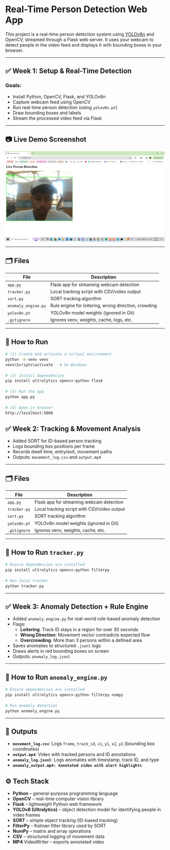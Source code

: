# Real-Time Person Detection Web App

This project is a real-time person detection system using [YOLOv8n](https://github.com/ultralytics/ultralytics) and OpenCV, streamed through a Flask web server. It uses your webcam to detect people in the video feed and displays it with bounding boxes in your browser.

---

## ✅ Week 1: Setup & Real-Time Detection

### Goals:
- Install Python, OpenCV, Flask, and YOLOv8n
- Capture webcam feed using OpenCV
- Run real-time person detection (using `yolov8n.pt`)
- Draw bounding boxes and labels
- Stream the processed video feed via Flask

---

## 📷 Live Demo Screenshot

![Screenshot of live detection](images/screenshot.png)

---

## 🗂 Files

| File                | Description                                          |
|---------------------|------------------------------------------------------|
| `app.py`            | Flask app for streaming webcam detection             |
| `tracker.py`        | Local tracking script with CSV/video output          |
| `sort.py`           | SORT tracking algorithm                              |
| `anomaly_engine.py` | Rule engine for loitering, wrong direction, crowding |
| `yolov8n.pt`        | YOLOv8n model weights (ignored in Git)               |
| `.gitignore`        | Ignores venv, weights, cache, logs, etc.             |

---

## 🚀 How to Run

```bash
# (1) Create and activate a virtual environment
python -m venv venv
venv\Scripts\activate   # On Windows

# (2) Install dependencies
pip install ultralytics opencv-python flask

# (3) Run the app
python app.py

# (4) Open in browser
http://localhost:5000
```

## ✅ Week 2: Tracking & Movement Analysis

- Added SORT for ID-based person tracking
- Logs bounding box positions per frame
- Records dwell time, entry/exit, movement paths
- Outputs: `movement_log.csv` and `output.mp4`

---

## 🗂 Files

| File              | Description                                  |
|-------------------|----------------------------------------------|
| `app.py`          | Flask app for streaming webcam detection     |
| `tracker.py`      | Local tracking script with CSV/video output  |
| `sort.py`         | SORT tracking algorithm                      |
| `yolov8n.pt`      | YOLOv8n model weights (ignored in Git)       |
| `.gitignore`      | Ignores venv, weights, cache, etc.           |

---

## 🚀 How to Run `tracker.py`

```bash
# Ensure dependencies are installed
pip install ultralytics opencv-python filterpy

# Run local tracker
python tracker.py
```
---

## ✅ Week 3: Anomaly Detection + Rule Engine

- Added `anomaly_engine.py` for real-world rule-based anomaly detection
- Flags:
  - **Loitering**: Track ID stays in a region for over 30 seconds
  - **Wrong Direction**: Movement vector contradicts expected flow
  - **Overcrowding**: More than 3 persons within a defined area
- Saves anomalies to structured `.jsonl` logs
- Draws alerts in red bounding boxes on screen
- Outputs: `anomaly_log.jsonl`

---
## 🚀 How to Run `anomaly_engine.py`

```bash
# Ensure dependencies are installed
pip install ultralytics opencv-python filterpy numpy

# Run anomaly detection
python anomaly_engine.py
```

---

## 📝 Outputs

- **`movement_log.csv`**: Logs `frame`, `track_id`, `x1`, `y1`, `x2`, `y2` (bounding box coordinates)
- **`output.mp4`**: Video with tracked persons and ID annotations
- **`anomaly_log.jsonl`**: Logs anomalies with timestamp, track ID, and type
- **`anomaly_output.mp4: Annotated video with alert highlights`**

## ⚙️ Tech Stack

- **Python** – general-purpose programming language  
- **OpenCV** – real-time computer vision library  
- **Flask** – lightweight Python web framework  
- **YOLOv8 (Ultralytics)** – object detection model for identifying people in video frames
- **SORT** – simple object tracking (ID-based tracking)
- **FilterPy** – Kalman filter library used by SORT
- **NumPy** – matrix and array operations
- **CSV** – structured logging of movement data
- **MP4** VideoWriter – exports annotated video
